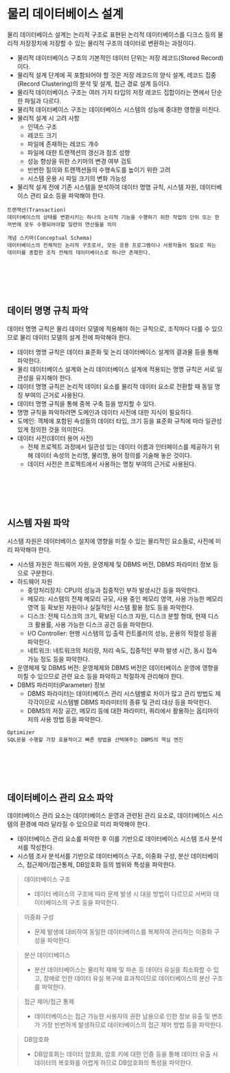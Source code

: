 # 물리 데이터베이스 설계
물리 데이터베이스 설계는 논리적 구조로 표현된 논리적 데이터베이스를 디크스 등의 물리적 저장장치에 저장할 수 있는 물리적 구조의 데이터로 변환하는 과정이다.
- 물리적 데이터베이스 구조의 기본적인 데이터 단위는 저장 레코드(Stored Record)이다.
- 물리적 설계 단계에 꼭 포함되어야 할 것은 저장 레코드의 양식 설계, 레코드 집중(Record Clustering)의 분석 및 설계, 접근 경로 설계 등이다.
- 물리적 데이터베이스 구조는 여러 가지 타입의 저장 레코드 집합이라는 면에서 단순한 파일과 다르다.
- 물리적 데이터베이스 구조는 데이터베이스 시스템의 성능에 중대한 영향을 미친다.
- 물리적 설계 시 고려 사항
    * 인덱스 구조
    * 레코드 크기
    * 파일에 존재하는 레코드 개수
    * 파일에 대한 트랜잭션의 갱신과 참조 성향
    * 성능 향상을 위한 스키마의 변경 여부 검토
    * 빈번한 질의와 트랜잭션들의 수행속도를 높이기 위한 고려
    * 시스템 운용 시 파일 크기의 변화 가능성
- 물리적 설게 전에 기존 시스템을 분석하여 데이터 명명 규칙, 시스템 자원, 데이터베이스 관리 요소 등을 파악해야 한다.
```
트랜잭션(Transaction)
데이터베이스의 상태를 변환시키는 하나의 논리적 기능을 수행하기 위한 작업의 단위 또는 한꺼번에 모두 수행되어야할 일련의 연산들을 의미

개념 스키마(Conceptual Schema)
데이터베이스의 전체적인 논리적 구조로서, 모든 응용 프로그램이나 사용자들이 필요로 하는 데이터를 종합한 조직 전체의 데이터베이스로 하나만 존재한다.
```

<br>
<br>
<br>
<br>

## 데이터 명명 규칙 파악
데이터 명명 규칙은 물리 데이터 모델에 적용해야 하는 규칙으로, 조직마다 다를 수 있으므로 물리 데이터 모델의 설계 전에 파악해야 한다.
- 데이터 명명 규칙은 데이터 표준화 및 논리 데이터베이스 설계의 결과물 등을 통해 파악한다.
- 물리 데이터베이스 설계와 논리 데이터베이스 설계에 적용되는 명명 규칙은 서로 일관성을 유지해야 한다.
- 데이터 명명 규칙은 논리적 데이터 요소를 물리적 데이터 요소로 전환할 때 동일 명칭 부여의 근거로 사용된다.
- 데이터 명명 규칙을 통해 중복 구축 등을 방지할 수 있다.
- 명명 규칙을 파악하려면 도메인과 데이터 사전에 대한 지식이 필요하다.
- 도메인: 객체에 포함된 속성들의 데이터 타입, 크기 등을 표준화 규칙에 따라 일관성 있게 정의한 것을 의미한다.
- 데이터 사전(데이터 용어 사전)
    * 전체 프로젝트 과정에서 일관성 있는 데이터 이름과 인터페이스를 제공하기 위해 데이터 속성의 논리명, 물리명, 용어 정의를 기술해 놓은 것이다.
    * 데이터 사전은 프로젝트에서 사용하는 명칭 부여의 근거로 사용된다.

<br>    
<br>    
<br>    
<br>

## 시스템 자원 파악
시스템 자원은 데이터베이스 설치에 영향을 미칠 수 있는 물리적인 요소들로, 사전에 미리 파악해야 한다.
- 시스템 자원은 하드웨어 자원, 운영체제 및 DBMS 버전, DBMS 파라미터 정보 등으로 구분한다.
- 하드웨어 자원
    * 중앙처리장치: CPU의 성능과 집중적인 부하 발생시간 등을 파악한다.
    * 메모리: 시스템의 전체 메모리 규모, 사용 중인 메모리 영역, 사용 가능한 메모리 영역 등 확보된 자원이나 실질적인 시스템 활용 정도 등을 파악한다.
    * 디스크: 전체 디스크의 크기, 확보된 디스크 자원, 디스크 분할 형태, 현재 디스크 활용률, 사용 가능한 디스크 공간 등을 파악한다.
    * I/O Controller: 현행 시스템의 입∙출력 컨트롤러의 성능, 운용의 적절성 등을 파악한다.
    * 네트워크: 네트워크의 처리량, 처리 속도, 집중적인 부하 발생 시간, 동시 접속 가능 정도 등을 파악한다.
- 운영체제 및 DBMS 버전: 운영체제와 DBMS 버전은 데이터베이스 운영에 영향을 미칠 수 있으므로 관련 요소 등을 파악하고 적절하게 관리해야 한다.
- DBMS 파라미터(Parameter) 정보
    * DBMS 파라미터는 데이터베이스 관리 시스템별로 차이가 많고 관리 방법도 제각각이므로 시스템별 DBMS 파라미터의 종류 및 관리 대상 등을 파악한다.    
    * DBMS의 저장 공간, 메모리 등에 대한 파라미터, 쿼리에서 활용하는 옵티마이저의 사용 방법 등을 파악한다.
```
Optimizer
SQL문을 수행할 가장 효율적이고 빠른 방법을 선택해주는 DBMS의 핵심 엔진
```

<br>
<br>
<br>
<br>

## 데이터베이스 관리 요소 파악
데이터베이스 관리 요소는 데이터베이스 운영과 관련된 관리 요소로, 데이터베이스 시스템의 환경에 따라 달라질 수 있으므로 미리 파악해야 한다.
- 데이터베이스 관리 요소를 파악한 후 이를 기반으로 데이터베이스 시스템 조사 분석서를 작성한다.
- 시스템 조사 분석서를 기반으로 데이터베이스 구조, 이중화 구성, 분산 데이터베이스, 접근제어/접근통제, DB암호화 등의 범위와 특성을 파악한다.

>데이터베이스 구조
>- 데이터 베이스의 구조에 따라 문제 발생 시 대응 방법이 다르므로 서버와 데이터베이스의 구조 등을 파악한다.

>이중화 구성
>- 문제 발생에 대비하여 동일한 데이터베이스를 복제하여 관리하는 이중화 구성을 파악한다.

>분산 데이터베이스
>- 분산 데이터베이스는 물리적 재해 및 파손 등 데이터 유실을 최소화할 수 있고, 장애로 인한 데이터 유실 복구에 효과적이므로 데이터베이스의 분산 구조를 파악한다.

>접근 제어/접근 통제
>- 데이터베이스는 접근 가능한 사용자의 권한 남용으로 인한 정보 유출 및 변조가 가장 빈번하게 발생하므로 데이터베이스의 접근 제어 방법 등을 파악한다.

>DB암호화
>- DB암호화는 데이터 암호화, 암호 키에 대한 인증 등을 통해 데이터 유출 시 데이터의 복호화를 어렵게 하므로 DB암호화의 특성을 파악한다.

